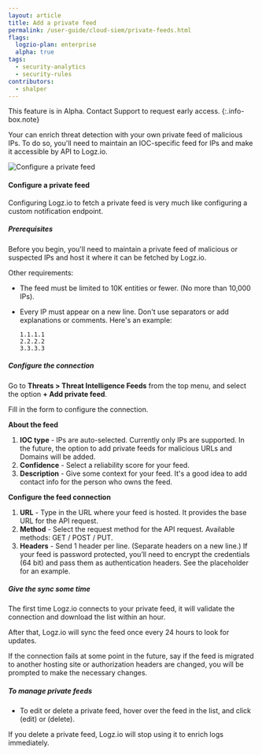 ```yaml
---
layout: article
title: Add a private feed
permalink: /user-guide/cloud-siem/private-feeds.html
flags:
  logzio-plan: enterprise
  alpha: true
tags:
  - security-analytics
  - security-rules
contributors:
  - shalper
---
```


This feature is in Alpha. Contact Support to request early access.
{:.info-box.note}

Your can enrich threat detection with your own private feed of malicious IPs. To do so, you'll need to maintain an IOC-specific feed for IPs and make it accessible by API to Logz.io.

![Configure a private feed](https://dytvr9ot2sszz.cloudfront.net/logz-docs/siem/configure-private-feed-alpha.png)


#### Configure a private feed

Configuring Logz.io to fetch a private feed is very much like configuring a custom notification endpoint.

<div class="tasklist">

##### Prerequisites

Before you begin, you'll need to maintain a private feed of malicious or suspected IPs and host it where it can be fetched by Logz.io.

Other requirements:

* The feed must be limited to 10K entities or fewer. (No more than 10,000 IPs).
* Every IP must appear on a new line. Don't use separators or add explanations or comments.
  Here's an example:

  ```
  1.1.1.1
  2.2.2.2
  3.3.3.3
  ```

##### Configure the connection

Go to **Threats > Threat Intelligence Feeds** from the top menu, and select the option **+ Add private feed**.

Fill in the form to configure the connection.

**About the feed**

1. **IOC type** - IPs are auto-selected. Currently only IPs are supported. In the future, the option to add private feeds for malicious URLs and Domains will be added.
2. **Confidence** - Select a reliability score for your feed.
3. **Description** - Give some context for your feed. It's a good idea to add contact info for the person who owns the feed.

**Configure the feed connection**

1. **URL** - Type in the URL where your feed is hosted. It provides the base URL for the API request.
2. **Method** - Select the request method for the API request. Available methods: GET / POST / PUT.
3. **Headers** - Send 1 header per line. (Separate headers on a new line.)
  If your feed is password protected, you’ll need to encrypt the credentials (64 bit) and pass them as authentication headers. See the placeholder for an example.

##### Give the sync some time

The first time Logz.io connects to your private feed, it will validate the connection and download the list within an hour.

After that, Logz.io will sync the feed once every 24 hours to look for updates.

If the connection fails at some point in the future, say if the feed is migrated to another hosting site or authorization headers are changed, you will be prompted to make the necessary changes.


##### To manage private feeds

* To edit or delete a private feed,
  hover over the feed in the list,
  and click <i class="li li-pencil"></i> (edit)
  or <i class="li li-trash"></i> (delete).

If you delete a private feed, Logz.io will stop using it to enrich logs immediately.

